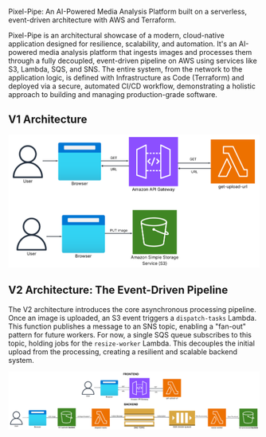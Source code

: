 Pixel-Pipe: An AI-Powered Media Analysis Platform built on a serverless, event-driven architecture with AWS and Terraform.

Pixel-Pipe is an architectural showcase of a modern, cloud-native application designed for resilience, scalability, and automation. It's an AI-powered media analysis platform that ingests images and processes them through a fully decoupled, event-driven pipeline on AWS using services like S3, Lambda, SQS, and SNS. The entire system, from the network to the application logic, is defined with Infrastructure as Code (Terraform) and deployed via a secure, automated CI/CD workflow, demonstrating a holistic approach to building and managing production-grade software.

## V1 Architecture

![V1 Architecture](./architecture-v1.png)

## V2 Architecture: The Event-Driven Pipeline

The V2 architecture introduces the core asynchronous processing pipeline. Once an image is uploaded, an S3 event triggers a `dispatch-tasks` Lambda. This function publishes a message to an SNS topic, enabling a "fan-out" pattern for future workers. For now, a single SQS queue subscribes to this topic, holding jobs for the `resize-worker` Lambda. This decouples the initial upload from the processing, creating a resilient and scalable backend system.

![V2 Architecture](./architecture-v2.png)
